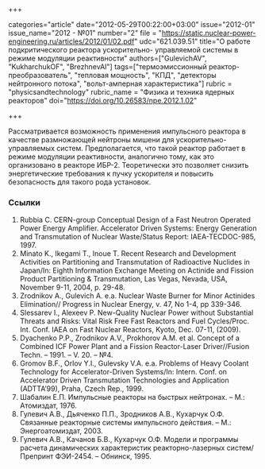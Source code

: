 +++

categories="article"
date="2012-05-29T00:22:00+03:00"
issue="2012-01"
issue_name="2012 - №01"
number="2"
file = "https://static.nuclear-power-engineering.ru/articles/2012/01/02.pdf"
udc="621.039.51"
title="О работе подкритического реактора ускорительно- управляемой системы в режиме модуляции реактивности"
authors=["GulevichAV", "KukharchukOF", "BrezhnevAI"]
tags=["термоэмиссионный реактор-преобразователь", "тепловая мощность", "КПД", "детекторы нейтронного потока", "вольт-амперная характеристика"]
rubric = "physicsandtechnology"
rubric_name = "Физика и техника ядерных реакторов"
doi="https://doi.org/10.26583/npe.2012.1.02"

+++

Рассматривается возможность применения импульсного реактора в качестве размножающей нейтроны мишени для ускорительно-управляемых систем. Предполагается, что такой реактор работает в режиме модуляции реактивности, аналогично тому, как это организовано в реакторе ИБР-2. Теоретически это позволяет снизить энергетические требования к пучку ускорителя и повысить безопасность для такого рода установок.

### Ссылки

1. Rubbia С. CERN-group Conceptual Design of a Fast Neutron Operated Power Energy Amplifier. Accelerator Driven Systems: Energy Generation and Transmutation of Nuclear Waste/Status Report: IAEA-TECDOC-985, 1997.
2. Minato K., Ikegami T., Inoue T. Recent Research and Development Activities on Partitioning and Transmutation of Radioactive Nuclides in Japan/In: Eighth Information Exchange Meeting on Actinide and Fission Product Partitioning & Transmutation, Las Vegas, Nevada, USA, November 9-11, 2004, p. 29-48.
3. Zrodnikov A., Gulevich A. e.a. Nuclear Waste Burner for Minor Actinides Elimination// Progress in Nuclear Energy, v. 47, No 1-4, pp 339-346.
4. Slessarev I., Alexeev P. New-Quality Nuclear Power without Substantial Threats and Risks: Vital Risk Free Fast Reactors and Fuel Cycles/Proc. Int. Conf. IAEA on Fast Nuclear Reactors, Kyoto, Dec. 07-11, (2009).
5. Dyachenko P.P., Zrodnikov A.V., Prokhorov A.M. et al. Concept of a Combined ICF Power Plant and a Fission Reactor-Laser Driver//Fusion Techn. – 1991. – V. 20. – №4.
6. Gromov B.F., Orlov Y.I., Gulevsky V.A. e.a. Problems of Heavy Coolant Technology for Accelerator-Driven Systems/In: Intern. Conf. on Accelerator Driven Transmutation Technologies and Application (ADTTA’99), Praha, Czech Rep., 1999.
7. Шабалин Е.П. Импульсные реакторы на быстрых нейтронах. – М.: Атомиздат, 1976.
8. Гулевич А.В., Дьяченко П.П., Зродников А.В., Кухарчук О.Ф. Связанные реакторные системы импульсного действия. – М.: Энергоатомиздат, 2003.
9. Гулевич А.В., Качанов Б.В., Кухарчук О.Ф. Модели и программы расчета динамических характеристик реакторно-лазерных систем/Препринт ФЭИ-2454. – Обнинск, 1995.